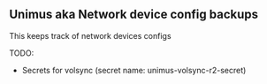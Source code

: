 ## Unimus aka Network device config backups

This keeps track of network devices configs


TODO:

- Secrets for volsync (secret name: unimus-volsync-r2-secret)
